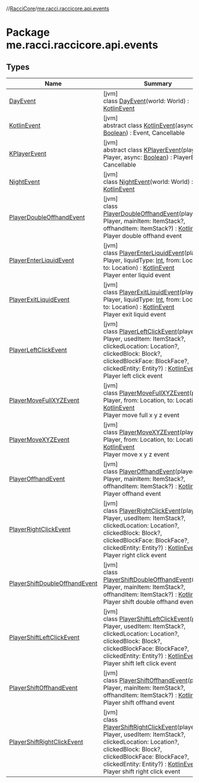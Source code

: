 //[RacciCore](../../index.md)/[me.racci.raccicore.api.events](index.md)

# Package me.racci.raccicore.api.events

## Types

| Name | Summary |
|---|---|
| [DayEvent](-day-event/index.md) | [jvm]<br>class [DayEvent](-day-event/index.md)(world: World) : [KotlinEvent](-kotlin-event/index.md) |
| [KotlinEvent](-kotlin-event/index.md) | [jvm]<br>abstract class [KotlinEvent](-kotlin-event/index.md)(async: [Boolean](https://kotlinlang.org/api/latest/jvm/stdlib/kotlin/-boolean/index.html)) : Event, Cancellable |
| [KPlayerEvent](-k-player-event/index.md) | [jvm]<br>abstract class [KPlayerEvent](-k-player-event/index.md)(player: Player, async: [Boolean](https://kotlinlang.org/api/latest/jvm/stdlib/kotlin/-boolean/index.html)) : PlayerEvent, Cancellable |
| [NightEvent](-night-event/index.md) | [jvm]<br>class [NightEvent](-night-event/index.md)(world: World) : [KotlinEvent](-kotlin-event/index.md) |
| [PlayerDoubleOffhandEvent](-player-double-offhand-event/index.md) | [jvm]<br>class [PlayerDoubleOffhandEvent](-player-double-offhand-event/index.md)(player: Player, mainItem: ItemStack?, offhandItem: ItemStack?) : [KotlinEvent](-kotlin-event/index.md)<br>Player double offhand event |
| [PlayerEnterLiquidEvent](-player-enter-liquid-event/index.md) | [jvm]<br>class [PlayerEnterLiquidEvent](-player-enter-liquid-event/index.md)(player: Player, liquidType: [Int](https://kotlinlang.org/api/latest/jvm/stdlib/kotlin/-int/index.html), from: Location, to: Location) : [KotlinEvent](-kotlin-event/index.md)<br>Player enter liquid event |
| [PlayerExitLiquidEvent](-player-exit-liquid-event/index.md) | [jvm]<br>class [PlayerExitLiquidEvent](-player-exit-liquid-event/index.md)(player: Player, liquidType: [Int](https://kotlinlang.org/api/latest/jvm/stdlib/kotlin/-int/index.html), from: Location, to: Location) : [KotlinEvent](-kotlin-event/index.md)<br>Player exit liquid event |
| [PlayerLeftClickEvent](-player-left-click-event/index.md) | [jvm]<br>class [PlayerLeftClickEvent](-player-left-click-event/index.md)(player: Player, usedItem: ItemStack?, clickedLocation: Location?, clickedBlock: Block?, clickedBlockFace: BlockFace?, clickedEntity: Entity?) : [KotlinEvent](-kotlin-event/index.md)<br>Player left click event |
| [PlayerMoveFullXYZEvent](-player-move-full-x-y-z-event/index.md) | [jvm]<br>class [PlayerMoveFullXYZEvent](-player-move-full-x-y-z-event/index.md)(player: Player, from: Location, to: Location) : [KotlinEvent](-kotlin-event/index.md)<br>Player move full x y z event |
| [PlayerMoveXYZEvent](-player-move-x-y-z-event/index.md) | [jvm]<br>class [PlayerMoveXYZEvent](-player-move-x-y-z-event/index.md)(player: Player, from: Location, to: Location) : [KotlinEvent](-kotlin-event/index.md)<br>Player move x y z event |
| [PlayerOffhandEvent](-player-offhand-event/index.md) | [jvm]<br>class [PlayerOffhandEvent](-player-offhand-event/index.md)(player: Player, mainItem: ItemStack?, offhandItem: ItemStack?) : [KotlinEvent](-kotlin-event/index.md)<br>Player offhand event |
| [PlayerRightClickEvent](-player-right-click-event/index.md) | [jvm]<br>class [PlayerRightClickEvent](-player-right-click-event/index.md)(player: Player, usedItem: ItemStack?, clickedLocation: Location?, clickedBlock: Block?, clickedBlockFace: BlockFace?, clickedEntity: Entity?) : [KotlinEvent](-kotlin-event/index.md)<br>Player right click event |
| [PlayerShiftDoubleOffhandEvent](-player-shift-double-offhand-event/index.md) | [jvm]<br>class [PlayerShiftDoubleOffhandEvent](-player-shift-double-offhand-event/index.md)(player: Player, mainItem: ItemStack?, offhandItem: ItemStack?) : [KotlinEvent](-kotlin-event/index.md)<br>Player shift double offhand event |
| [PlayerShiftLeftClickEvent](-player-shift-left-click-event/index.md) | [jvm]<br>class [PlayerShiftLeftClickEvent](-player-shift-left-click-event/index.md)(player: Player, usedItem: ItemStack?, clickedLocation: Location?, clickedBlock: Block?, clickedBlockFace: BlockFace?, clickedEntity: Entity?) : [KotlinEvent](-kotlin-event/index.md)<br>Player shift left click event |
| [PlayerShiftOffhandEvent](-player-shift-offhand-event/index.md) | [jvm]<br>class [PlayerShiftOffhandEvent](-player-shift-offhand-event/index.md)(player: Player, mainItem: ItemStack?, offhandItem: ItemStack?) : [KotlinEvent](-kotlin-event/index.md)<br>Player shift offhand event |
| [PlayerShiftRightClickEvent](-player-shift-right-click-event/index.md) | [jvm]<br>class [PlayerShiftRightClickEvent](-player-shift-right-click-event/index.md)(player: Player, usedItem: ItemStack?, clickedLocation: Location?, clickedBlock: Block?, clickedBlockFace: BlockFace?, clickedEntity: Entity?) : [KotlinEvent](-kotlin-event/index.md)<br>Player shift right click event |

